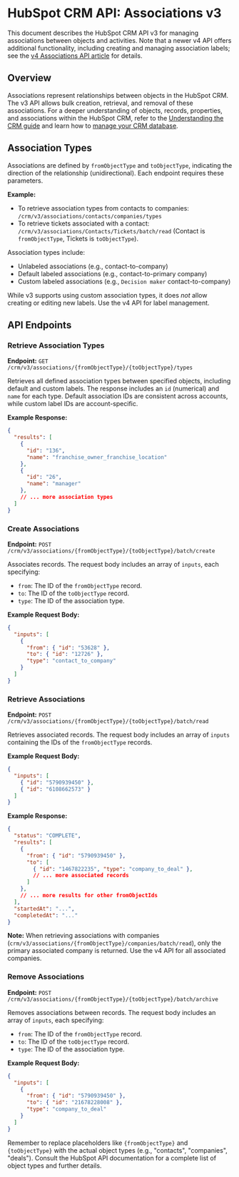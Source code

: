 # HubSpot CRM API: Associations v3

This document describes the HubSpot CRM API v3 for managing associations between objects and activities.  Note that a newer v4 API offers additional functionality, including creating and managing association labels; see the [v4 Associations API article](link_to_v4_article_here) for details.

## Overview

Associations represent relationships between objects in the HubSpot CRM.  The v3 API allows bulk creation, retrieval, and removal of these associations.  For a deeper understanding of objects, records, properties, and associations within the HubSpot CRM, refer to the [Understanding the CRM guide](link_to_crm_guide_here) and learn how to [manage your CRM database](link_to_crm_management_here).

## Association Types

Associations are defined by `fromObjectType` and `toObjectType`, indicating the direction of the relationship (unidirectional).  Each endpoint requires these parameters.

**Example:**

* To retrieve association types from contacts to companies: `/crm/v3/associations/contacts/companies/types`
* To retrieve tickets associated with a contact: `/crm/v3/associations/Contacts/Tickets/batch/read` (Contact is `fromObjectType`, Tickets is `toObjectType`).

Association types include:

* Unlabeled associations (e.g., contact-to-company)
* Default labeled associations (e.g., contact-to-primary company)
* Custom labeled associations (e.g., `Decision maker` contact-to-company)

While v3 supports using custom association types, it does *not* allow creating or editing new labels. Use the v4 API for label management.

## API Endpoints

### Retrieve Association Types

**Endpoint:** `GET /crm/v3/associations/{fromObjectType}/{toObjectType}/types`

Retrieves all defined association types between specified objects, including default and custom labels.  The response includes an `id` (numerical) and `name` for each type.  Default association IDs are consistent across accounts, while custom label IDs are account-specific.

**Example Response:**

```json
{
  "results": [
    {
      "id": "136",
      "name": "franchise_owner_franchise_location"
    },
    {
      "id": "26",
      "name": "manager"
    },
    // ... more association types
  ]
}
```

### Create Associations

**Endpoint:** `POST /crm/v3/associations/{fromObjectType}/{toObjectType}/batch/create`

Associates records. The request body includes an array of `inputs`, each specifying:

* `from`: The ID of the `fromObjectType` record.
* `to`: The ID of the `toObjectType` record.
* `type`: The ID of the association type.

**Example Request Body:**

```json
{
  "inputs": [
    {
      "from": { "id": "53628" },
      "to": { "id": "12726" },
      "type": "contact_to_company"
    }
  ]
}
```

### Retrieve Associations

**Endpoint:** `POST /crm/v3/associations/{fromObjectType}/{toObjectType}/batch/read`

Retrieves associated records. The request body includes an array of `inputs` containing the IDs of the `fromObjectType` records.

**Example Request Body:**

```json
{
  "inputs": [
    { "id": "5790939450" },
    { "id": "6108662573" }
  ]
}
```

**Example Response:**

```json
{
  "status": "COMPLETE",
  "results": [
    {
      "from": { "id": "5790939450" },
      "to": [
        { "id": "1467822235", "type": "company_to_deal" },
        // ... more associated records
      ]
    },
    // ... more results for other fromObjectIds
  ],
  "startedAt": "...",
  "completedAt": "..."
}
```

**Note:** When retrieving associations with companies (`crm/v3/associations/{fromObjectType}/companies/batch/read`), only the primary associated company is returned.  Use the v4 API for all associated companies.


### Remove Associations

**Endpoint:** `POST /crm/v3/associations/{fromObjectType}/{toObjectType}/batch/archive`

Removes associations between records. The request body includes an array of `inputs`, each specifying:

* `from`: The ID of the `fromObjectType` record.
* `to`: The ID of the `toObjectType` record.
* `type`: The ID of the association type.

**Example Request Body:**

```json
{
  "inputs": [
    {
      "from": { "id": "5790939450" },
      "to": { "id": "21678228008" },
      "type": "company_to_deal"
    }
  ]
}
```

Remember to replace placeholders like `{fromObjectType}` and `{toObjectType}` with the actual object types (e.g., "contacts", "companies", "deals").  Consult the HubSpot API documentation for a complete list of object types and further details.
